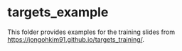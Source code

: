 # targets_example
This folder provides examples for the training slides from https://jongohkim91.github.io/targets_training/.
